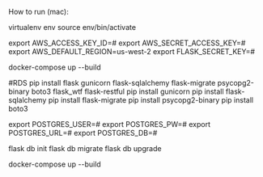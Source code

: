How to run (mac):

virtualenv env
source env/bin/activate

export AWS_ACCESS_KEY_ID=#
export AWS_SECRET_ACCESS_KEY=#
export AWS_DEFAULT_REGION=us-west-2
export FLASK_SECRET_KEY=#

docker-compose up --build

#RDS
pip install flask gunicorn flask-sqlalchemy flask-migrate psycopg2-binary boto3 flask_wtf flask-restful
pip install gunicorn
pip install flask-sqlalchemy
pip install flask-migrate
pip install psycopg2-binary
pip install boto3

export POSTGRES_USER=#
export POSTGRES_PW=#
export POSTGRES_URL=#
export POSTGRES_DB=#

flask db init
flask db migrate
flask db upgrade

docker-compose up --build
